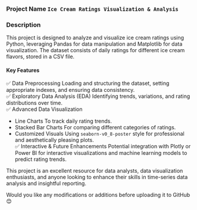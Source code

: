 ### Project Name `Ice Cream Ratings Visualization & Analysis`  

### Description  
This project is designed to analyze and visualize ice cream ratings using Python, leveraging Pandas for data manipulation and Matplotlib for data visualization. The dataset consists of daily ratings for different ice cream flavors, stored in a CSV file.  

#### Key Features  
✅ Data Preprocessing Loading and structuring the dataset, setting appropriate indexes, and ensuring data consistency.  
✅ Exploratory Data Analysis (EDA) Identifying trends, variations, and rating distributions over time.  
✅ Advanced Data Visualization  
   - Line Charts To track daily rating trends.  
   - Stacked Bar Charts For comparing different categories of ratings.  
   - Customized Visuals Using `seaborn-v0_8-poster` style for professional and aesthetically pleasing plots.  
✅ Interactive & Future Enhancements Potential integration with Plotly or Power BI for interactive visualizations and machine learning models to predict rating trends.  

This project is an excellent resource for data analysts, data visualization enthusiasts, and anyone looking to enhance their skills in time-series data analysis and insightful reporting.  

Would you like any modifications or additions before uploading it to GitHub 😊
